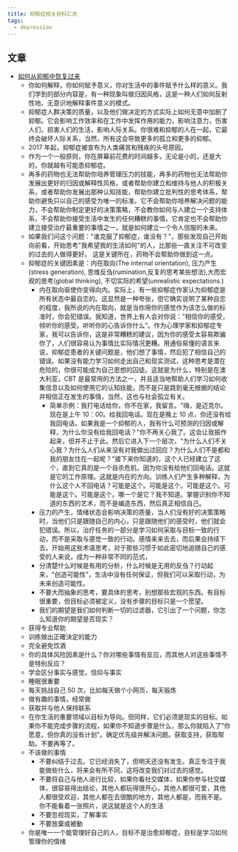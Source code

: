 ```yaml
---
title: 抑郁症相关资料汇总
tags:
  - depression
---
```


## 文章

- [如何从抑郁中恢复过来](https://psychlopaedia.org/health/how-to-prevent-depression-full-transcript/)
  - 你如何解释，你如何赋予意义，你对生活中的事件赋予什么样的意义。我们学到的部分内容是，有一种现象叫做归因风格，这是一种人们如何反射性地、无意识地解释事件意义的模式。
  - 抑郁症人群决策的质量，以及他们做决定的方式实际上如何无意中加剧了抑郁。它会影响工作效率和在工作中发挥作用的能力，影响注意力，伤害人们，损害人们的生活，影响人际关系。你很难和抑郁的人在一起，它最终会破坏人际关系，当然，所有这会导致更多的孤立和更多的抑郁。
  - 2017 年起，抑郁症被宣布为人类痛苦和残疾的头号原因。
  - 作为一个一般原则，你在屏幕前花费的时间越多，无论是小的，还是大的，你就越有可能患抑郁症。
  - 再多的药物也无法帮助你培养管理压力的技能，再多的药物也无法帮助你发展出更好的归因或解释性风格，或者帮助你建立和维持与他人的积极关系，或者帮助你发展出那种认知技能，帮助你建立批判性的思考体系，帮助你避免只以自己的感受为唯一的标准。它不会帮助你培养解决问题的能力，不会帮助你制定更好的决策策略，不会教你如何与人建立一个支持体系，不会帮助你接受生活中发生的任何糟糕的事情，它肯定也不会帮助你建立接受治疗最重要的事情之一，就是如何建立一个令人信服的未来。
  - 如果我们问这个问题："谁克服了抑郁症，谁没有？"，那些发现自己开始向前看，开始思考"我希望我的生活如何"的人，比那些一直关注不可改变的过去的人做得更好。 这是关键所在，药物不会帮助你做到这一点。
  - 抑郁症的关键因素是：内在取向(The internal orientation), 压力产生(stress generation), 思维反刍(rumination,反复的思考某些想法),大而宏观的思考(global thinking), 不切实际的希望(unrealistic expectations.)
    - 内在取向驱使你变得向内。实际上，有一些抑郁症作家认为抑郁症是所有状态中最自恋的。这显然是一种夸张，但它确实说明了某种自恋的程度，我所说的内在取向，就是当你用你的感觉作为该怎么做的标准时，你会犯错误。我知道，世界上有人会对你说："相信你的感受，倾听你的感受。听听你的心告诉你什么“。作为心理学家和抑郁症专家，我可以告诉你，这是非常糟糕的建议，因为你的感受太容易欺骗你了，人们很容易认为事情比实际情况更糟。用通俗易懂的语言来说，抑郁症患者的关键问题是，他们想了事情，然后犯了相信自己的错误。如果没有能力学习如何走出自己和现实测试，这种思考是潜在危险的，你很可能成为自己思想的囚徒。这就是为什么，特别是在澳大利亚，CBT 是最常用的方法之一，并且适当地帮助人们学习如何收集信息以及如何使用它的认知技能，而不是只是跳到毫无根据的结论并相信正在发生的事情，当然，这也与社会孤立有关。
      - 简单示例：我打电话给你，你不在家，我留言。"嗨，是迈克尔。现在是上午 10：00。给我回电话。现在是晚上 10 点，你还没有给我回电话。如果我是一个抑郁的人，我有什么可预测的归因或解释，为什么你没有给我回电话？"你不再关心我了。这会让我振作起来，但并不止于此。然后它进入下一个层次，"为什么人们不关心我？为什么人们从来没有对我做出过回应？为什么人们不是都和我的朋友住在一起呢？"接下来你知道的，这个人已经建立了这个，直到它真的是一个自杀危机，因为你没有给他们回电话。这就是它的工作原理。这就是内在的方向。训练人们产生多种解释，为什么这个人不回电话？可能是这个。可能是这个。可能是这个。可能是这个。可能是这个。哪一个是它？我不知道。掌握识别你不知道的东西的艺术，而不是编造东西，然后真正相信自己。
    - 压力的产生，情绪状态会影响决策的质量，当人们没有好的决策策略时，当他们只是跟随自己的内心，只是跟随他们的感受时，他们就会犯错误。所以，治疗任务的一部分是学习如何采取与目标一致的行动，而不是采取与感觉一致的行动。感情来来去去，而后果会持续下去，开始用这些术语思考，对于那些习惯于如此密切地追随自己的感受的人来说，成为一种非常不同的范式，
    - 分清楚什么时候是有用的分析，什么时候是无用的反刍？行动起来，"创造可能性"，生活中没有任何保证，但我们可以采取行动，为未来创造可能性。
    - 不要大而抽象的思考，要具体的思考，别想那些宏观的东西。有目标很重要，但目标必须被定义，没有步骤的目标只是一个愿望。
    - 我们的期望是我们如何判断一切的过滤器，它引出了一个问题，你怎么知道你的期望是否现实？
  - 获得专业帮助
  - 训练做出正確決定的能力
  - 完全避免饮酒
  - 你的具体风险因素是什么？你对哪些事情有反应，而其他人对这些事情不是特别反应？
  - 学会区分事实与感觉，信仰与事实
  - 睡眠很重要
  - 每天挑战自己 50 次，比如每天做个小网页，每天锻炼
  - 做有趣的事情，经常做
  - 获取并与他人保持联系
  - 在你生活的重要领域以目标为导向。但同样，它们必须是现实的目标。如果你不能完成步骤的流程，如果你不知道步骤是什么，那么你就陷入了"你愿意，但你真的没有计划"。确定优先级并解决问题。获取支持，获取帮助。不要再等了。
  - 不该做的事情
    - 不要纠结于过去。它已经消失了，但明天还没有发生。真正专注于我能做些什么，将来会有所不同，这将改变我们对过去的感觉。
    - 不要将自己与他人进行比较，如果你看社交媒体，如果你参与社交媒体，很容易得出结论，其他人都玩得很开心，其他人都很可爱，其他人都很受欢迎，其他人都在去很酷的地方，其他人都是，而我不是。你不能看着一张照片，说这就是这个人的生活
    - 不要忽视现实，了解事实
    - 不要放棄或被動
  - 你是唯一一个能管理好自己的人，目标不是治愈抑郁症，目标是学习如何管理你的情绪
